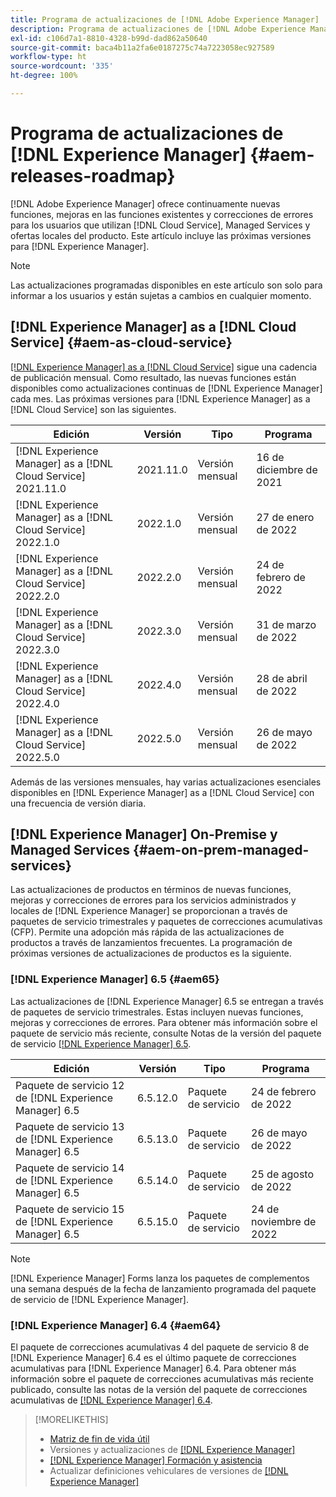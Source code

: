 ```yaml
---
title: Programa de actualizaciones de [!DNL Adobe Experience Manager]
description: Programa de actualizaciones de [!DNL Adobe Experience Manager]
exl-id: c106d7a1-8810-4328-b99d-dad862a50640
source-git-commit: baca4b11a2fa6e0187275c74a7223058ec927589
workflow-type: ht
source-wordcount: '335'
ht-degree: 100%

---
```


# Programa de actualizaciones de [!DNL Experience Manager] {#aem-releases-roadmap}

[!DNL Adobe Experience Manager] ofrece continuamente nuevas funciones, mejoras en las funciones existentes y correcciones de errores para los usuarios que utilizan [!DNL Cloud Service], Managed Services y ofertas locales del producto. Este artículo incluye las próximas versiones para [!DNL Experience Manager].

>[!NOTE]
>
>Las actualizaciones programadas disponibles en este artículo son solo para informar a los usuarios y están sujetas a cambios en cualquier momento.

## [!DNL Experience Manager] as a [!DNL Cloud Service] {#aem-as-cloud-service}

[[!DNL Experience Manager]  as a  [!DNL Cloud Service]](https://experienceleague.adobe.com/docs/experience-manager-cloud-service/release-notes/home.html?lang=es) sigue una cadencia de publicación mensual. Como resultado, las nuevas funciones están disponibles como actualizaciones continuas de [!DNL Experience Manager] cada mes. Las próximas versiones para [!DNL Experience Manager] as a [!DNL Cloud Service] son las siguientes.

| Edición | Versión | Tipo | Programa |
|---|---|---|---|
| [!DNL Experience Manager] as a [!DNL Cloud Service] 2021.11.0 | 2021.11.0 | Versión mensual | 16 de diciembre de 2021 |
| [!DNL Experience Manager] as a [!DNL Cloud Service] 2022.1.0 | 2022.1.0 | Versión mensual | 27 de enero de 2022 |
| [!DNL Experience Manager] as a [!DNL Cloud Service] 2022.2.0 | 2022.2.0 | Versión mensual | 24 de febrero de 2022 |
| [!DNL Experience Manager] as a [!DNL Cloud Service] 2022.3.0 | 2022.3.0 | Versión mensual | 31 de marzo de 2022 |
| [!DNL Experience Manager] as a [!DNL Cloud Service] 2022.4.0 | 2022.4.0 | Versión mensual | 28 de abril de 2022 |
| [!DNL Experience Manager] as a [!DNL Cloud Service] 2022.5.0 | 2022.5.0 | Versión mensual | 26 de mayo de 2022 |

Además de las versiones mensuales, hay varias actualizaciones esenciales disponibles en [!DNL Experience Manager] as a [!DNL Cloud Service] con una frecuencia de versión diaria.

## [!DNL Experience Manager] On-Premise y Managed Services {#aem-on-prem-managed-services}

Las actualizaciones de productos en términos de nuevas funciones, mejoras y correcciones de errores para los servicios administrados y locales de [!DNL Experience Manager] se proporcionan a través de paquetes de servicio trimestrales y paquetes de correcciones acumulativas (CFP). Permite una adopción más rápida de las actualizaciones de productos a través de lanzamientos frecuentes. La programación de próximas versiones de actualizaciones de productos es la siguiente.

### [!DNL Experience Manager] 6.5 {#aem65}

Las actualizaciones de [!DNL Experience Manager] 6.5 se entregan a través de paquetes de servicio trimestrales. Estas incluyen nuevas funciones, mejoras y correcciones de errores. Para obtener más información sobre el paquete de servicio más reciente, consulte Notas de la versión del paquete de servicio [[!DNL Experience Manager]  6.5](https://experienceleague.adobe.com/docs/experience-manager-65/release-notes/service-pack/sp-release-notes.html?lang=es).

| Edición | Versión | Tipo | Programa |
|---|---|---|---|
| Paquete de servicio 12 de [!DNL Experience Manager] 6.5 | 6.5.12.0 | Paquete de servicio | 24 de febrero de 2022 |
| Paquete de servicio 13 de [!DNL Experience Manager] 6.5 | 6.5.13.0 | Paquete de servicio | 26 de mayo de 2022 |
| Paquete de servicio 14 de [!DNL Experience Manager] 6.5 | 6.5.14.0 | Paquete de servicio | 25 de agosto de 2022 |
| Paquete de servicio 15 de [!DNL Experience Manager] 6.5 | 6.5.15.0 | Paquete de servicio | 24 de noviembre de 2022 |


>[!NOTE]
>
>[!DNL Experience Manager] Forms lanza los paquetes de complementos una semana después de la fecha de lanzamiento programada del paquete de servicio de [!DNL Experience Manager].

### [!DNL Experience Manager] 6.4 {#aem64}

El paquete de correcciones acumulativas 4 del paquete de servicio 8 de [!DNL Experience Manager] 6.4 es el último paquete de correcciones acumulativas para [!DNL Experience Manager] 6.4. Para obtener más información sobre el paquete de correcciones acumulativas más reciente publicado, consulte las notas de la versión del paquete de correcciones acumulativas de [[!DNL Experience Manager]  6.4](https://experienceleague.adobe.com/docs/experience-manager-64/release-notes/cfp-release-notes.html?lang=es).

>[!MORELIKETHIS]
>
>* [Matriz de fin de vida útil](https://helpx.adobe.com/es/support/programs/eol-matrix.html)
>* Versiones y actualizaciones de [[!DNL Experience Manager] ](https://helpx.adobe.com/es/experience-manager/aem-releases-updates.html)
>* [[!DNL Experience Manager] Formación y asistencia](https://experienceleague.adobe.com/docs/experience-manager-cloud-service.html?lang=es)
>* Actualizar definiciones vehiculares de versiones de [[!DNL Experience Manager] ](/help/update-release-vehicle-definitions.md)

